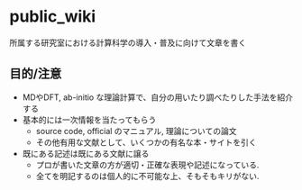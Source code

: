 # public_wiki

所属する研究室における計算科学の導入・普及に向けて文章を書く

## 目的/注意

- MDやDFT, ab-initio な理論計算で、自分の用いたり調べたりした手法を紹介する
- 基本的には一次情報を当たってもらう
  - source code, official のマニュアル, 理論についての論文
  - その他有用な文献として、いくつかの有名な本・サイトを引く 
- 既にある記述は既にある文献に譲る
  - プロが書いた文章の方が適切・正確な表現や記述になっている.
  - 全てを明記するのは個人的に不可能な上、そもそもキリがない.
